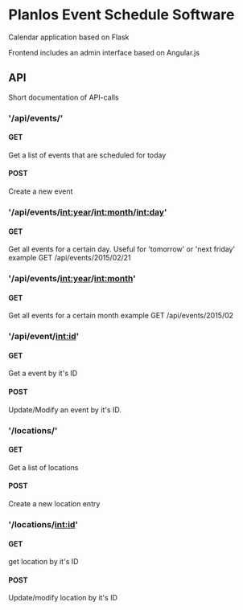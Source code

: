 # Planlos Event Schedule Software

Calendar application based on Flask

Frontend includes an admin interface based on Angular.js



## API

Short documentation of API-calls

### '/api/events/'

#### GET

Get a list of events that are scheduled for today

#### POST

Create a new event


### '/api/events/<int:year>/<int:month>/<int:day>'

#### GET

Get all events for a certain day. Useful for 'tomorrow' or 'next friday'
example GET /api/events/2015/02/21

### '/api/events/<int:year>/<int:month>'

#### GET
Get all events for a certain month
example GET /api/events/2015/02

### '/api/event/<int:id>'

#### GET
Get a event by it's ID

#### POST

Update/Modify an event by it's ID.


### '/locations/'

#### GET
Get a list of locations

#### POST
Create a new location entry

### '/locations/<int:id>'

#### GET
get location by it's ID

#### POST

Update/modify location by it's ID






